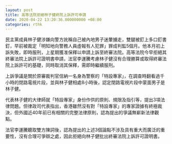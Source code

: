 ```yaml
---
layout: post
title: 高等法院拒絕林子健終院上訴許可申請
date: 2020-04-22 13:20:36.000000000 +08:00
categories: rthk
---
```


民主黨成員林子健涉嫌向警方訛稱自己被內地男子迷暈擄走，雙腿被釘上多口釘書釘，早前被裁定「明知地向警務人員虛報有人犯罪」罪成判監5個月。他本月初上訴失敗，即時服刑，上星期獲准保釋以申請上訴至終審法院。高等法院今早拒絕其終審法院上訴許可證明書申請，法官李運騰考慮林子健沒有合理勝算或取得終審法院上訴許可的基礎，同時取消其保釋，需即時繼續服刑。

上訴爭議是關於原審裁判官信納一名身為警察的「特設專家」，在調查時翻看過千小時的閉路電視片段，並與林子健相處8小時後，認定閉路電視片段中蒙面男子是林子健。

代表林子健的大律師就「特設專家」身份作供的原則、規限及指引等，提出3項法律問題。但律政司代表指出，香港雖然沒有對「特設專家」的專家證據有終極裁決，但外國近40年前已有相關的完整法律原則，認為提出的爭議無嶄新法律觀點。

法官李運騰聽取雙方陳詞後，認為提出的上述3個論點不涉及具有重大而廣泛的重要性，沒有合理可爭辯之處，因此拒絕向林子健批出終審法院上訴許可證明書。
